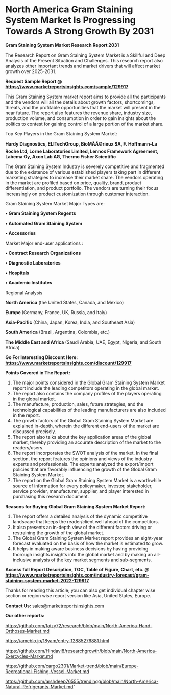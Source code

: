 # North America Gram Staining System Market Is Progressing Towards A Strong Growth By 2031

<strong>Gram Staining System Market Research Report 2031</strong>

The Research Report on Gram Staining System Market is a Skillful and Deep Analysis of the Present Situation and Challenges. This research report also analyzes other important trends and market drivers that will affect market growth over 2025-2031.

<strong>Request Sample Report @ <a href=https://www.marketreportsinsights.com/sample/129917>https://www.marketreportsinsights.com/sample/129917</a></strong>

This Gram Staining System market report aims to provide all the participants and the vendors will all the details about growth factors, shortcomings, threats, and the profitable opportunities that the market will present in the near future. The report also features the revenue share, industry size, production volume, and consumption in order to gain insights about the politics to contest for gaining control of a large portion of the market share.

Top Key Players in the Gram Staining System Market:

<strong>Hardy Diagnostics, ELITechGroup, BioMÃÂ©rieux SA, F. Hoffmann-La Roche Ltd, Lorne Laboratories Limited, Lennox Framework Agreement, Labema Oy, Axon Lab AG, Thermo Fisher Scientific</strong>

The Gram Staining System Industry is severely competitive and fragmented due to the existence of various established players taking part in different marketing strategies to increase their market share. The vendors operating in the market are profiled based on price, quality, brand, product differentiation, and product portfolio. The vendors are turning their focus increasingly on product customization through customer interaction.

Gram Staining System Market Major Types are:

<strong>• Gram Staining System Regents

• Automated Gram Staining System

• Accessories</strong>

Market Major end-user applications :

<strong>• Contract Research Organizations

• Diagnostic Laboratories

• Hospitals

• Academic Institutes</strong>

Regional Analysis

</u><strong><b>North America</b></strong> (the United States, Canada, and Mexico)

<strong><b>Europe </b></strong>(Germany, France, UK, Russia, and Italy)

<strong><b>Asia-Pacific</b></strong> (China, Japan, Korea, India, and Southeast Asia)

<strong><b>South America</b></strong> (Brazil, Argentina, Colombia, etc.)

<strong><b>The Middle East and Africa</b></strong> (Saudi Arabia, UAE, Egypt, Nigeria, and South Africa)

<strong>Go For Interesting Discount Here: <a href=https://www.marketreportsinsights.com/discount/129917>https://www.marketreportsinsights.com/discount/129917</a></strong>

<strong>Points Covered in The Report:</strong>
<ol>
  <li>The major points considered in the Global Gram Staining System Market report include the leading competitors operating in the global market.</li>
  <li>The report also contains the company profiles of the players operating in the global market.</li>
  <li>The manufacture, production, sales, future strategies, and the technological capabilities of the leading manufacturers are also included in the report.</li>
  <li>The growth factors of the Global Gram Staining System Market are explained in-depth, wherein the different end-users of the market are discussed precisely.</li>
  <li>The report also talks about the key application areas of the global market, thereby providing an accurate description of the market to the readers/users.</li>
  <li>The report incorporates the SWOT analysis of the market. In the final section, the report features the opinions and views of the industry experts and professionals. The experts analyzed the export/import policies that are favorably influencing the growth of the Global Gram Staining System Market.</li>
  <li>The report on the Global Gram Staining System Market is a worthwhile source of information for every policymaker, investor, stakeholder, service provider, manufacturer, supplier, and player interested in purchasing this research document.</li>
</ol>
<strong>Reasons for Buying Global Gram Staining System Market Report:</strong>

<ol>
  <li>The report offers a detailed analysis of the dynamic competitive landscape that keeps the reader/client well ahead of the competitors.</li>
  <li>It also presents an in-depth view of the different factors driving or restraining the growth of the global market.</li>
  <li>The Global Gram Staining System Market report provides an eight-year forecast evaluated on the basis of how the market is estimated to grow.</li>
  <li>It helps in making aware business decisions by having providing thorough insights insights into the global market and by making an all-inclusive analysis of the key market segments and sub-segments.</li>
</ol>
<strong>Access full Report Description, TOC, Table of Figure, Chart, etc. @ <a href=https://www.marketreportsinsights.com/industry-forecast/gram-staining-system-market-2022-129917>https://www.marketreportsinsights.com/industry-forecast/gram-staining-system-market-2022-129917</a></strong>


Thanks for reading this article; you can also get individual chapter wise section or region wise report version like Asia, United States, Europe.

<strong>Contact Us:</strong>
sales@marketreportsinsights.com

<strong>Our other reports:</strong>

<a href=https://github.com/faizy72/research/blob/main/North-America-Hand-Orthoses-Market.md>https://github.com/faizy72/research/blob/main/North-America-Hand-Orthoses-Market.md</a>

<a href=https://ameblo.jp/18yam/entry-12885276881.html>https://ameblo.jp/18yam/entry-12885276881.html</a>

<a href=https://github.com/Hindavi8/researchgrowth/blob/main/North-America-Exercycles-Market.md>https://github.com/Hindavi8/researchgrowth/blob/main/North-America-Exercycles-Market.md</a>

<a href=https://github.com/cargo2301/Market-trend/blob/main/Europe-Recreational-Fishing-Vessel-Market.md>https://github.com/cargo2301/Market-trend/blob/main/Europe-Recreational-Fishing-Vessel-Market.md</a>

<a href=https://github.com/arshdeep76555/trendingg/blob/main/North-America-Natural-Refrigerants-Market.md>https://github.com/arshdeep76555/trendingg/blob/main/North-America-Natural-Refrigerants-Market.md</a>"
